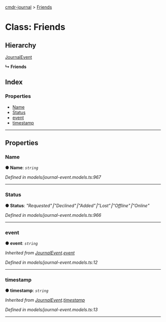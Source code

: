 [cmdr-journal](../README.md) > [Friends](../classes/friends.md)



# Class: Friends

## Hierarchy


 [JournalEvent](journalevent.md)

**↳ Friends**







## Index

### Properties

* [Name](friends.md#name)
* [Status](friends.md#status)
* [event](friends.md#event)
* [timestamp](friends.md#timestamp)



---
## Properties
<a id="name"></a>

###  Name

**●  Name**:  *`string`* 

*Defined in models/journal-event.models.ts:967*





___

<a id="status"></a>

###  Status

**●  Status**:  *"Requested"⎮"Declined"⎮"Added"⎮"Lost"⎮"Offline"⎮"Online"* 

*Defined in models/journal-event.models.ts:966*





___

<a id="event"></a>

###  event

**●  event**:  *`string`* 

*Inherited from [JournalEvent](journalevent.md).[event](journalevent.md#event)*

*Defined in models/journal-event.models.ts:12*





___

<a id="timestamp"></a>

###  timestamp

**●  timestamp**:  *`string`* 

*Inherited from [JournalEvent](journalevent.md).[timestamp](journalevent.md#timestamp)*

*Defined in models/journal-event.models.ts:13*





___


